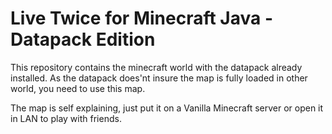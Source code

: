 # Live Twice for Minecraft Java - Datapack Edition

This repository contains the minecraft world with the datapack already installed.
As the datapack does'nt insure the map is fully loaded in other world, you need to use this map.

The map is self explaining, just put it on a Vanilla Minecraft server or open it in LAN to play with friends.
